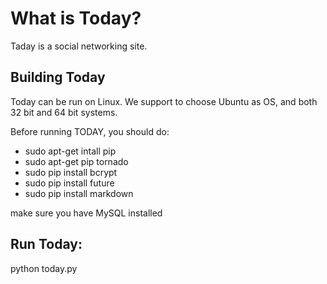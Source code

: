 What is Today?
==============

Taday is a social networking site.


Building Today
--------------

Today can be run on Linux. We support to choose Ubuntu as OS, and both 32 bit and 64 bit systems.

Before running TODAY, you should do:

* sudo apt-get intall pip
* sudo apt-get pip tornado
* sudo pip install bcrypt
* sudo pip install future
* sudo pip install markdown

make sure you have MySQL installed

Run Today:
----------

python today.py


